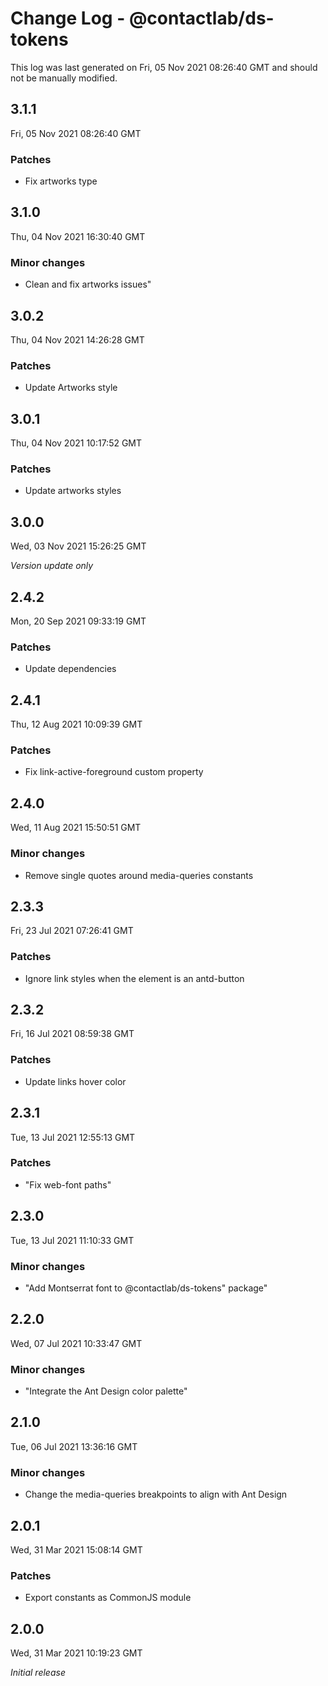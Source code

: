 # Change Log - @contactlab/ds-tokens

This log was last generated on Fri, 05 Nov 2021 08:26:40 GMT and should not be manually modified.

## 3.1.1
Fri, 05 Nov 2021 08:26:40 GMT

### Patches

- Fix artworks type

## 3.1.0
Thu, 04 Nov 2021 16:30:40 GMT

### Minor changes

- Clean and fix artworks issues"

## 3.0.2
Thu, 04 Nov 2021 14:26:28 GMT

### Patches

- Update Artworks style

## 3.0.1
Thu, 04 Nov 2021 10:17:52 GMT

### Patches

- Update artworks styles

## 3.0.0
Wed, 03 Nov 2021 15:26:25 GMT

_Version update only_

## 2.4.2
Mon, 20 Sep 2021 09:33:19 GMT

### Patches

- Update dependencies

## 2.4.1
Thu, 12 Aug 2021 10:09:39 GMT

### Patches

- Fix link-active-foreground custom property

## 2.4.0
Wed, 11 Aug 2021 15:50:51 GMT

### Minor changes

- Remove single quotes around media-queries constants

## 2.3.3
Fri, 23 Jul 2021 07:26:41 GMT

### Patches

- Ignore link styles when the element is an antd-button

## 2.3.2
Fri, 16 Jul 2021 08:59:38 GMT

### Patches

- Update links hover color

## 2.3.1
Tue, 13 Jul 2021 12:55:13 GMT

### Patches

- "Fix web-font paths"

## 2.3.0
Tue, 13 Jul 2021 11:10:33 GMT

### Minor changes

- "Add Montserrat font to @contactlab/ds-tokens" package"

## 2.2.0
Wed, 07 Jul 2021 10:33:47 GMT

### Minor changes

- "Integrate the Ant Design color palette"

## 2.1.0
Tue, 06 Jul 2021 13:36:16 GMT

### Minor changes

- Change the media-queries breakpoints to align with Ant Design

## 2.0.1
Wed, 31 Mar 2021 15:08:14 GMT

### Patches

- Export constants as CommonJS module

## 2.0.0
Wed, 31 Mar 2021 10:19:23 GMT

_Initial release_

